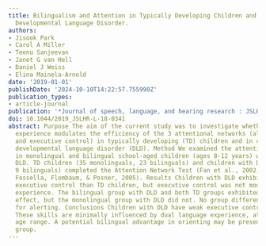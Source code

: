 ```yaml
---
title: Bilingualism and Attention in Typically Developing Children and Children With
  Developmental Language Disorder.
authors:
- Jisook Park
- Carol A Miller
- Teenu Sanjeevan
- Janet G van Hell
- Daniel J Weiss
- Elina Mainela-Arnold
date: '2019-01-01'
publishDate: '2024-10-10T14:22:57.755990Z'
publication_types:
- article-journal
publication: '*Journal of speech, language, and hearing research : JSLHR*'
doi: 10.1044/2019_JSLHR-L-18-0341
abstract: Purpose The aim of the current study was to investigate whether dual language
  experience modulates the efficiency of the 3 attentional networks (alerting, orienting,
  and executive control) in typically developing (TD) children and in children with
  developmental language disorder (DLD). Method We examined the attentional networks
  in monolingual and bilingual school-aged children (ages 8-12 years) with and without
  DLD. TD children (35 monolinguals, 23 bilinguals) and children with DLD (17 monolinguals,
  9 bilinguals) completed the Attention Network Test (Fan et al., 2002; Fan, McCandliss,
  Fossella, Flombaum, & Posner, 2005). Results Children with DLD exhibited poorer
  executive control than TD children, but executive control was not modified by bilingual
  experience. The bilingual group with DLD and both TD groups exhibited an orienting
  effect, but the monolingual group with DLD did not. No group differences were found
  for alerting. Conclusions Children with DLD have weak executive control skills.
  These skills are minimally influenced by dual language experience, at least in this
  age range. A potential bilingual advantage in orienting may be present in the DLD
  group.
---
```

